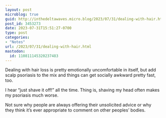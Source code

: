 ```yaml
---
layout: post
microblog: true
guid: http://inthedeltawaves.micro.blog/2023/07/31/dealing-with-hair.html
post_id: 3453273
date: 2023-07-31T15:51:27-0700
type: post
categories:
- "Notes"
url: /2023/07/31/dealing-with-hair.html
mastodon:
  id: 110811145320237483
---
```

Dealing with hair loss is pretty emotionally uncomfortable in itself, but add scalp psoriasis to the mix and things can get socially awkward pretty fast, too. 

I hear “just shave it off!” all the time. Thing is, shaving my head often makes my psoriasis much worse. 

Not sure why people are always offering their unsolicited advice or why they think it’s ever appropriate to comment on other peoples’ bodies. 
